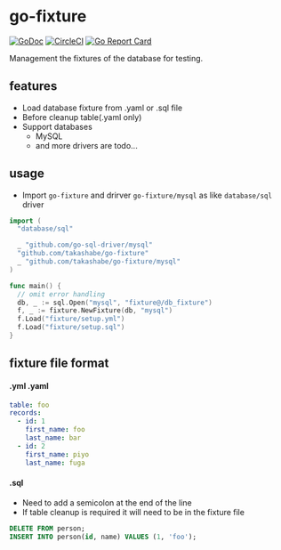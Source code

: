 # go-fixture

[![GoDoc](https://godoc.org/github.com/takashabe/go-fixture?status.svg)](https://godoc.org/github.com/takashabe/go-fixture)
[![CircleCI](https://circleci.com/gh/takashabe/go-fixture.svg?style=shield)](https://circleci.com/gh/takashabe/go-fixture)
[![Go Report Card](https://goreportcard.com/badge/github.com/takashabe/go-fixture)](https://goreportcard.com/report/github.com/takashabe/go-fixture)

Management the fixtures of the database for testing.

## features

* Load database fixture from .yaml or .sql file
* Before cleanup table(.yaml only)
* Support databases
  * MySQL
  * and more drivers are todo...

## usage

* Import `go-fixture` and drirver `go-fixture/mysql` as like `database/sql` driver

```go
import (
  "database/sql"

  _ "github.com/go-sql-driver/mysql"
  "github.com/takashabe/go-fixture"
  _ "github.com/takashabe/go-fixture/mysql"
)

func main() {
  // omit error handling
  db, _ := sql.Open("mysql", "fixture@/db_fixture")
  f, _ := fixture.NewFixture(db, "mysql")
  f.Load("fixture/setup.yml")
  f.Load("fixture/setup.sql")
}
```

## fixture file format

#### .yml .yaml

```yml
table: foo
records:
  - id: 1
    first_name: foo
    last_name: bar
  - id: 2
    first_name: piyo
    last_name: fuga
```

#### .sql

* Need to add a semicolon at the end of the line
* If table cleanup is required it will need to be in the fixture file

```sql
DELETE FROM person;
INSERT INTO person(id, name) VALUES (1, 'foo');
```

